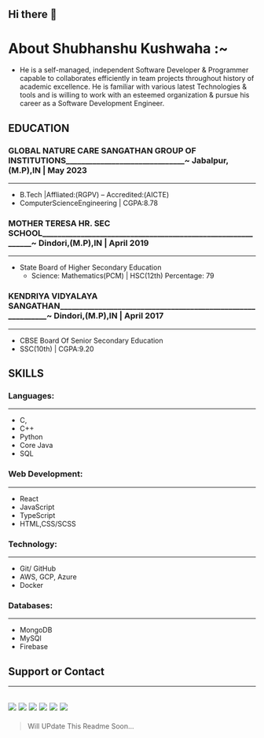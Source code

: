 ## Hi there 👋

# About Shubhanshu Kushwaha :~
- He is a self-managed, independent Software Developer & Programmer capable to collaborates efficiently in team projects throughout history of academic excellence. He is familiar with various latest Technologies & tools and is willing to work with an esteemed organization & pursue his career as a Software Development Engineer. 

## EDUCATION 

### GLOBAL NATURE CARE SANGATHAN GROUP OF INSTITUTIONS_______________________________~ Jabalpur,(M.P),IN | May 2023                                           
---
- B.Tech |Affliated:(RGPV) – Accredited:(AICTE)     
- ComputerScienceEngineering | CGPA:8.78

### MOTHER TERESA HR. SEC SCHOOL_____________________________________________________________~ Dindori,(M.P),IN | April 2019
---
- State Board of Higher Secondary Education
    - Science: Mathematics(PCM) | HSC(12th) Percentage: 79

### KENDRIYA VIDYALAYA SANGATHAN_____________________________________________________________~ Dindori,(M.P),IN | April 2017   
---
- CBSE Board Of Senior Secondary Education
- SSC(10th) | CGPA:9.20
 
## SKILLS

### Languages:
---
  - C,
  - C++
  - Python
  - Core Java
  - SQL
  
### Web Development: 
---
  - React
  - JavaScript
  - TypeScript
  - HTML,CSS/SCSS
 
### Technology: 
---
  - Git/ GitHub
  - AWS, GCP, Azure
  - Docker 
 
### Databases:
 ---
  - MongoDB
  - MySQl
  - Firebase
 
## Support or Contact
---
<a href="https://twitter.com/intent/follow?screen_name=shubhanshukus15"><img src="https://img.shields.io/badge/Shubhanshu--1507-%231DA1F2.svg?style=for-the-badge&logo=Twitter&logoColor=white"></a>
<a href="https://www.linkedin.com/in/shubhanshu-kushwaha-850b87141/"><img src="https://img.shields.io/badge/linkedin-%230077B5.svg?style=for-the-badge&logo=linkedin&logoColor=white"></a>
<a href="mailto:Shubhanshulushwaha2050@gmail.com"><img src="https://img.shields.io/badge/Gmail-D14836?style=for-the-badge&logo=gmail&logoColor=white"></a>
<a href="https://www.facebook.com/shubhanshu.kushwaha.15/"><img src="https://img.shields.io/badge/Facebook-%231877F2.svg?style=for-the-badge&logo=Facebook&logoColor=white"></a>
<a href="https://https://t.me/Shubhanshu15"><img src="https://img.shields.io/badge/Telegram-2CA5E0?style=for-the-badge&logo=telegram&logoColor=white"></a>
<a href="https://www.instagram.com/shubhanshu15_/"><img src="https://img.shields.io/badge/Shubhanshu15__-%23E4405F.svg?style=for-the-badge&logo=Instagram&logoColor=white"/></a>
---
> Will UPdate This Readme Soon...

